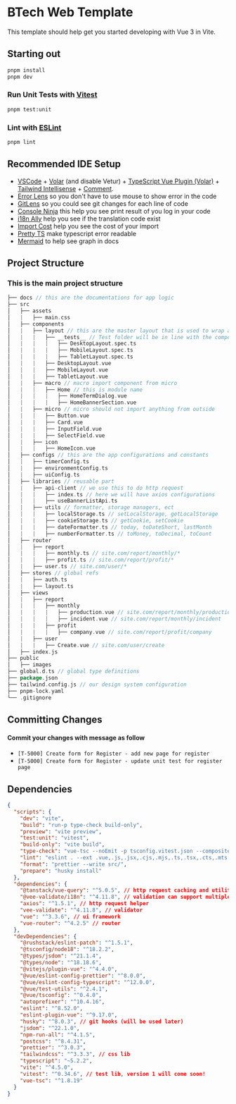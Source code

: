# BTech Web Template

This template should help get you started developing with Vue 3 in Vite.

## Starting out

```sh
pnpm install
pnpm dev
```

### Run Unit Tests with [Vitest](https://vitest.dev/)

```sh
pnpm test:unit
```

### Lint with [ESLint](https://eslint.org/)

```sh
pnpm lint
```

## Recommended IDE Setup

- [VSCode](https://code.visualstudio.com/) + [Volar](https://marketplace.visualstudio.com/items?itemName=Vue.volar) (and disable Vetur) + [TypeScript Vue Plugin (Volar)](https://marketplace.visualstudio.com/items?itemName=Vue.vscode-typescript-vue-plugin) + [Tailwind Intellisense](https://marketplace.visualstudio.com/items?itemName=bradlc.vscode-tailwindcss) + [Comment](https://marketplace.visualstudio.com/items?itemName=aaron-bond.better-comments).
- [Error Lens](https://marketplace.visualstudio.com/items?itemName=usernamehw.errorlens) so you don't have to use mouse to show error in the code
- [GitLens](https://marketplace.visualstudio.com/items?itemName=eamodio.gitlens) so you could see git changes for each line of code
- [Console Ninja](https://marketplace.visualstudio.com/items?itemName=WallabyJs.console-ninja) this help you see print result of you log in your code
- [i18n Ally](https://marketplace.visualstudio.com/items?itemName=Lokalise.i18n-ally) help you see if the translation code exist
- [Import Cost](https://marketplace.visualstudio.com/items?itemName=wix.vscode-import-cost) help you see the cost of your import
- [Pretty TS](https://marketplace.visualstudio.com/items?itemName=yoavbls.pretty-ts-errors) make typescript error readable
- [Mermaid](https://marketplace.visualstudio.com/items?itemName=bierner.markdown-mermaid) to help see graph in docs

## Project Structure
### This is the main project structure
```go
├── docs // this are the documentations for app logic
├── src
│   ├── assets
│   |   ├── main.css
│   ├── components
│   |   ├── layout // this are the master layout that is used to wrap app
│   |   |   ├── __tests__ // Test folder will be in line with the component it test for
│   |   |   |   ├── DesktopLayout.spec.ts
│   |   |   |   ├── MobileLayout.spec.ts
│   |   |   |   ├── TabletLayout.spec.ts
│   |   |   ├── DesktopLayout.vue
│   |   |   ├── MobileLayout.vue
│   |   |   ├── TabletLayout.vue
│   |   ├── macro // macro import component from micro
│   |   |   ├── Home // this is module name
│   |   |   |   ├── HomeTermDialog.vue
│   |   |   |   ├── HomeBannerSection.vue
│   |   ├── micro // micro should not import anything from outside
│   |   |   ├── Button.vue
│   |   |   ├── Card.vue
│   |   |   ├── InputField.vue
│   |   |   ├── SelectField.vue
│   |   ├── icon
│   |   |   ├── HomeIcon.vue
│   ├── configs // this are the app configurations and constants
│   |   ├── timerConfig.ts
│   |   ├── environmentConfig.ts
│   |   ├── uiConfig.ts
│   ├── libraries // reusable part
│   |   ├── api-client // we use this to do http request
│   |   |   ├── index.ts // here we will have axios configurations
│   |   |   ├── useBannerListApi.ts
│   |   ├── utils // formatter, storage managers, ect
│   |   |   ├── localStorage.ts // setLocalStorage, getLocalStorage
│   |   |   ├── cookieStorage.ts // getCookie, setCookie
│   |   |   ├── dateFormatter.ts // today, toDateShort, lastMonth
│   |   |   ├── numberFormatter.ts // toMoney, toDecimal, toCount
│   ├── router 
│   |   ├── report
│   |   |   ├── monthly.ts // site.com/report/monthly/*
│   |   |   ├── profit.ts // site.com/report/profit/*
│   |   ├── user.ts // site.com/user/*
│   ├── stores // global refs
│   |   ├── auth.ts 
│   |   ├── layout.ts 
│   ├── views
│   |   ├── report
│   |   |   ├── monthly
│   |   |   |   ├── production.vue // site.com/report/monthly/production
│   |   |   |   ├── incident.vue // site.com/report/monthly/incident
│   |   |   ├── profit
│   |   |   |   ├── company.vue // site.com/report/profit/company
│   |   ├── user
│   |   |   ├── Create.vue // site.com/user/create
│   ├── index.js
├── public
│   ├── images
├── global.d.ts // global type definitions
├── package.json
├── tailwind.config.js // our design system configuration
├── pnpm-lock.yaml
└── .gitignore
```
## Committing Changes
#### Commit your changes with message as follow 
- `[T-5000] Create form for Register - add new page for register`
- `[T-5000] Create form for Register - update unit test for register page`

## Dependencies
```json
{
  "scripts": {
    "dev": "vite",
    "build": "run-p type-check build-only",
    "preview": "vite preview",
    "test:unit": "vitest",
    "build-only": "vite build",
    "type-check": "vue-tsc --noEmit -p tsconfig.vitest.json --composite false",
    "lint": "eslint . --ext .vue,.js,.jsx,.cjs,.mjs,.ts,.tsx,.cts,.mts --fix --ignore-path .gitignore",
    "format": "prettier --write src/",
    "prepare": "husky install"
  },
  "dependencies": {
    "@tanstack/vue-query": "^5.0.5", // http request caching and utilities
    "@vee-validate/i18n": "^4.11.8", // validation can support multiple language
    "axios": "^1.5.1", // http request helper
    "vee-validate": "^4.11.8", // validator
    "vue": "^3.3.6", // ui framework
    "vue-router": "^4.2.5" // router
  },
  "devDependencies": {
    "@rushstack/eslint-patch": "^1.5.1",
    "@tsconfig/node18": "^18.2.2",
    "@types/jsdom": "^21.1.4",
    "@types/node": "^18.18.6",
    "@vitejs/plugin-vue": "^4.4.0",
    "@vue/eslint-config-prettier": "^8.0.0",
    "@vue/eslint-config-typescript": "^12.0.0",
    "@vue/test-utils": "^2.4.1",
    "@vue/tsconfig": "^0.4.0",
    "autoprefixer": "^10.4.16",
    "eslint": "^8.52.0",
    "eslint-plugin-vue": "^9.17.0",
    "husky": "^8.0.3", // git hooks (will be used later)
    "jsdom": "^22.1.0",
    "npm-run-all": "^4.1.5",
    "postcss": "^8.4.31",
    "prettier": "^3.0.3",
    "tailwindcss": "^3.3.3", // css lib
    "typescript": "~5.2.2",
    "vite": "^4.5.0",
    "vitest": "^0.34.6", // test lib, version 1 will come soon!
    "vue-tsc": "^1.8.19"
  }
}

```
